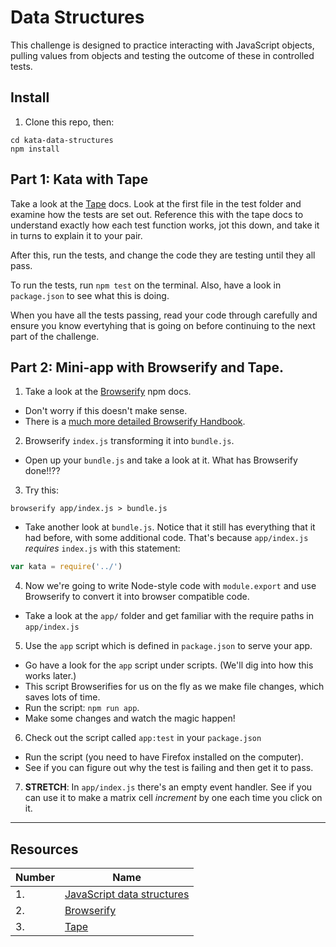 # Data Structures

This challenge is designed to practice interacting with JavaScript objects, pulling values from objects and testing the outcome of these in controlled tests. 

## Install

1. Clone this repo, then:

  ```shell
  cd kata-data-structures
  npm install
  ```


## Part 1: Kata with Tape

Take a look at the [Tape](https://www.npmjs.com/package/tape) docs. Look at the first file in the test folder and examine how the tests are set out. Reference this with the tape docs to understand exactly how each test function works, jot this down, and take it in turns to explain it to your pair.

After this, run the tests, and change the code they are testing until they all pass. 

To run the tests, run `npm test` on the terminal. Also, have a look in `package.json` to see what this is doing.

When you have all the tests passing, read your code through carefully and ensure you know evertyhing that is going on before continuing to the next part of the challenge.


## Part 2: Mini-app with Browserify and Tape.

1. Take a look at the [Browserify](https://www.npmjs.com/package/browserify) npm docs.
  - Don't worry if this doesn't make sense.
  - There is a [much more detailed Browserify Handbook](https://github.com/substack/browserify-handbook).

2. Browserify `index.js` transforming it into `bundle.js`.
  - Open up your `bundle.js` and take a look at it. What has Browserify done!!??

3. Try this:

  ```shell
  browserify app/index.js > bundle.js
  ```

  - Take another look at `bundle.js`. Notice that it still has everything that it had before, with some additional code. That's because `app/index.js` _requires_ `index.js` with this statement:

  ```js
  var kata = require('../')
  ```

4. Now we're going to write Node-style code with `module.export` and use Browserify to convert it into browser compatible code.
  - Take a look at the `app/` folder and get familiar with the require paths in `app/index.js`

5. Use the `app` script which is defined in `package.json` to serve your app.
  - Go have a look for the `app` script under scripts. (We'll dig into how this works later.) 
  - This script Browserifies for us on the fly as we make file changes, which saves lots of time.
  - Run the script: `npm run app`.
  - Make some changes and watch the magic happen!

6. Check out the script called `app:test` in your `package.json`
  - Run the script (you need to have Firefox installed on the computer).
  - See if you can figure out why the test is failing and then get it to pass.

7. **STRETCH**: In `app/index.js` there's an empty event handler. See if you can use it to make a matrix cell _increment_ by one each time you click on it.

---

## Resources

Number | Name
-------|-------------------
1.     | [JavaScript data structures](https://developer.mozilla.org/en-US/docs/Web/JavaScript/Data_structures)
2.     | [Browserify](https://www.npmjs.com/package/browserify)
3.     | [Tape](https://www.npmjs.com/package/tape)

